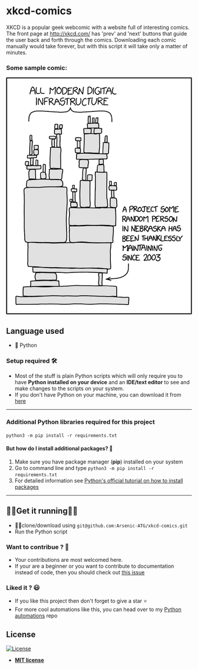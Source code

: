# xkcd-comics
XKCD is a popular geek webcomic with a website full of interesting comics. The front page at http://xkcd.com/ has 'prev' and 'next' buttons that guide the user back and forth through the comics. Downloading each comic manually would take forever, but with this script it will take only a matter of minutes.

### Some sample comic:
![Dependencies](https://github.com/Arsenic-ATG/xkcd-comics/blob/master/samples/sample%20comic%20-%201.png)
## Language used
- 🐍 Python

### Setup required 🛠
- Most of the stuff is plain Python scripts which will only require you to have **Python installed on your device** and an **IDE/text editor** to see and make changes to the scripts on your system.
- If you don't have Python on your machine, you can download it from [here](https://www.python.org/downloads/)

---

### Additional Python libraries required for this project
`python3 -m pip install -r requirements.txt`

#### But how do I install additional packages? 🤨
1. Make sure you have 
package manager (**pip**) installed on your system
2. Go to command line and type `python3 -m pip install -r requirements.txt`
3. For detailed information see [Python's official tutorial on how to install packages](https://packaging.python.org/tutorials/installing-packages/)

---

## 🏃‍♀️Get it running🏃‍♂️
- 👯‍♂️clone/download using ```git@github.com:Arsenic-ATG/xkcd-comics.git```
- Run the Python script

### Want to contribue ? 🤩
- Your contributions are most welcomed here.
- If your are a beginner or you want to contribute to documentation instead of code, then you should check out [this issue](https://github.com/Arsenic-ATG/xkcd-comics/issues/3)

### Liked it ? 😃
- If you like this project then don't forget to give a star ⭐️
- For more cool automations like this, you can head over to my [Python automations](https://github.com/Arsenic-ATG/Python-Automations) repo

## License

[![License](http://img.shields.io/:license-mit-blue.svg?style=flat-square)](http://badges.mit-license.org)

- **[MIT license](http://opensource.org/licenses/mit-license.php)**
